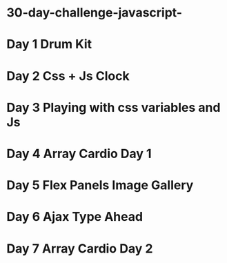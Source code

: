 # 30-day-challenge-javascript-
# Day 1 Drum Kit 
# Day 2 Css + Js Clock
# Day 3 Playing with css variables and Js 
# Day 4 Array Cardio Day 1
# Day 5 Flex Panels Image Gallery
# Day 6 Ajax Type Ahead
# Day 7 Array Cardio Day 2
